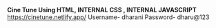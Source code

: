 **Cine Tune Using HTML, INTERNAL CSS , INTERNAL JAVASCRIPT**
https://cinetune.netlify.app/ 
Username- dharani
Password- dharu@123
